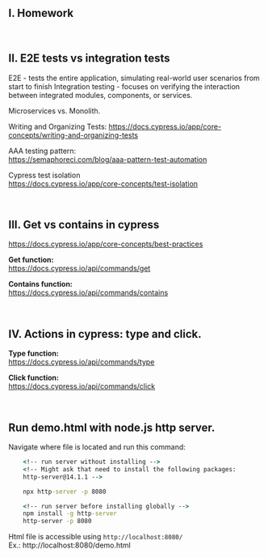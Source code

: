 
## I. Homework

<br>

## II. E2E tests vs integration tests

E2E - tests the entire application, simulating real-world user scenarios from start to finish
Integration testing - focuses on verifying the interaction between integrated modules, components, or services.

Microservices vs. Monolith.

Writing and Organizing Tests:
https://docs.cypress.io/app/core-concepts/writing-and-organizing-tests

AAA testing pattern:  
    https://semaphoreci.com/blog/aaa-pattern-test-automation  

Cypress test isolation  
https://docs.cypress.io/app/core-concepts/test-isolation  



<br>

## III. Get vs contains in cypress

https://docs.cypress.io/app/core-concepts/best-practices  

**Get function:**  
https://docs.cypress.io/api/commands/get 

**Contains function:**  
https://docs.cypress.io/api/commands/contains

<br>

## IV. Actions in cypress: type and click.

**Type function:**   
https://docs.cypress.io/api/commands/type  


**Click function:**  
https://docs.cypress.io/api/commands/click

<br>

## Run demo.html with node.js http server.  
Navigate where file is located and run this command:
```cmd
    <!-- run server without installing -->
    <!-- Might ask that need to install the following packages:
    http-server@14.1.1 -->

    npx http-server -p 8080

    <!-- run server before installing globally -->
    npm install -g http-server
    http-server -p 8080
```
Html file is accessible using `http://localhost:8080/`  
Ex.: http://localhost:8080/demo.html  
